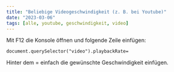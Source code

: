 ```yaml
---
title: "Beliebige Videogeschwindigkeit (z. B. bei Youtube)"
date: "2023-03-06"
tags: [alle, youtube, geschwindigkeit, video]
---
```


Mit F12 die Konsole öffnen und folgende Zeile einfügen:  

```
document.querySelector("video").playbackRate=
```

Hinter dem = einfach die gewünschte Geschwindigkeit einfügen. 